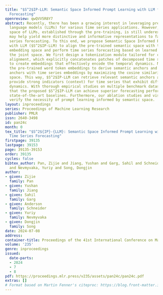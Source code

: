 ```yaml
---
title: "$S^2$IP-LLM: Semantic Space Informed Prompt Learning with LLM for Time Series
  Forecasting"
openreview: qwQVV5R8Y7
abstract: Recently, there has been a growing interest in leveraging pre-trained large
  language models (LLMs) for various time series applications. However, the semantic
  space of LLMs, established through the pre-training, is still underexplored and
  may help yield more distinctive and informative representations to facilitate time
  series forecasting. To this end, we propose Semantic Space Informed Prompt learning
  with LLM ($S^2$IP-LLM) to align the pre-trained semantic space with time series
  embedding space and perform time series forecasting based on learned prompts from
  the joint space. We first design a tokenization module tailored for cross-modality
  alignment, which explicitly concatenates patches of decomposed time series components
  to create embeddings that effectively encode the temporal dynamics. Next, we leverage
  the pre-trained word token embeddings to derive semantic anchors and align selected
  anchors with time series embeddings by maximizing the cosine similarity in the joint
  space. This way, $S^2$IP-LLM can retrieve relevant semantic anchors as prompts to
  provide strong indicators (context) for time series that exhibit different temporal
  dynamics. With thorough empirical studies on multiple benchmark datasets, we demonstrate
  that the proposed $S^2$IP-LLM can achieve superior forecasting performance over
  state-of-the-art baselines. Furthermore, our ablation studies and visualizations
  verify the necessity of prompt learning informed by semantic space.
layout: inproceedings
series: Proceedings of Machine Learning Research
publisher: PMLR
issn: 2640-3498
id: pan24c
month: 0
tex_title: "$S^2${IP}-{LLM}: Semantic Space Informed Prompt Learning with {LLM} for
  Time Series Forecasting"
firstpage: 39135
lastpage: 39153
page: 39135-39153
order: 39135
cycles: false
bibtex_author: Pan, Zijie and Jiang, Yushan and Garg, Sahil and Schneider, Anderson
  and Nevmyvaka, Yuriy and Song, Dongjin
author:
- given: Zijie
  family: Pan
- given: Yushan
  family: Jiang
- given: Sahil
  family: Garg
- given: Anderson
  family: Schneider
- given: Yuriy
  family: Nevmyvaka
- given: Dongjin
  family: Song
date: 2024-07-08
address:
container-title: Proceedings of the 41st International Conference on Machine Learning
volume: '235'
genre: inproceedings
issued:
  date-parts:
  - 2024
  - 7
  - 8
pdf: https://proceedings.mlr.press/v235/assets/pan24c/pan24c.pdf
extras: []
# Format based on Martin Fenner's citeproc: https://blog.front-matter.io/posts/citeproc-yaml-for-bibliographies/
---
```

